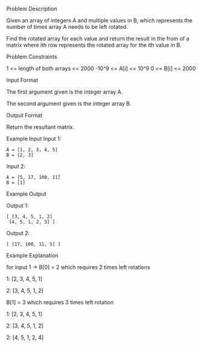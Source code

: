 Problem Description

Given an array of integers A and multiple values in B, which represents the number of times array A needs to be left rotated.

Find the rotated array for each value and return the result in the from of a matrix where ith row represents the rotated array for the ith value in B.



Problem Constraints

1 <= length of both arrays <= 2000 -10^9 <= A[i] <= 10^9 0 <= B[i] <= 2000


Input Format

The first argument given is the integer array A.

The second argument given is the integer array B.


Output Format

Return the resultant matrix.


Example Input
Input 1:

    A = [1, 2, 3, 4, 5]
    B = [2, 3]

Input 2:


    A = [5, 17, 100, 11]
    B = [1]




Example Output

Output 1:

    [ [3, 4, 5, 1, 2]
     [4, 5, 1, 2, 3] ]


Output 2:


    [ [17, 100, 11, 5] ]



Example Explanation

for input 1 -> B[0] = 2 which requires 2 times left rotations

1: [2, 3, 4, 5, 1]

2: [3, 4, 5, 1, 2]

B[1] = 3 which requires 3 times left rotation

1: [2, 3, 4, 5, 1]

2: [3, 4, 5, 1, 2]

2: [4, 5, 1, 2, 4]
